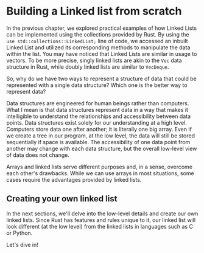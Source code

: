 # Building a Linked list from scratch

In the previous chapter, we explored practical examples of how Linked Lists can be implemented using the collections provided by Rust. By using the `use std::collections::LinkedList;` line of code, we accessed an inbuilt Linked List and utilized its corresponding methods to manipulate the data within the list. You may have noticed that Linked Lists are similar in usage to vectors. To be more precise, singly linked lists are akin to the `Vec` data structure in Rust, while doubly linked lists are similar to `VecDeque`.

So, why do we have two ways to represent a structure of data that could be represented with a single data structure? Which one is the better way to represent data?

Data structures are engineered for human beings rather than computers. What I mean is that data structures represent data in a way that makes it intelligible to understand the relationships and accessibility between data points. Data structures exist solely for our understanding at a high level. Computers store data one after another; it is literally one big array. Even if we create a tree in our program, at the low level, the data will still be stored sequentially if space is available. The accessibility of one data point from another may change with each data structure, but the overall low-level view of data does not change.

Arrays and linked lists serve different purposes and, in a sense, overcome each other's drawbacks. While we can use arrays in most situations, some cases require the advantages provided by linked lists.

## Creating your own linked list

In the next sections, we'll delve into the low-level details and create our own linked lists. Since Rust has features and rules unique to it, our linked list will look different (at the low level) from the linked lists in languages such as C or Python.

Let's dive in!